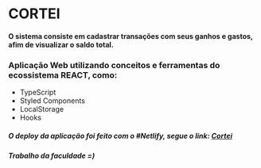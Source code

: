 # CORTEI
<h4>
O sistema consiste em cadastrar transações com seus ganhos e gastos, afim de visualizar o saldo total. 
</h4>

<h3>Aplicação Web utilizando conceitos e ferramentas do ecossistema REACT, como:</h3>

<ul>
  <li>TypeScript</li>
  <li>Styled Components</li>
  <li>LocalStorage</li>
  <li>Hooks</li>
</ul>

<h5>O deploy da aplicação foi feito com o #Netlify, segue o link: <a href="https://epic-kilby-11e3e3.netlify.app">Cortei</a></p> </h5>
<h5>Trabalho da faculdade =)<h5>

<link>
<p align="center">



